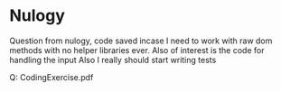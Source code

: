 # Nulogy

Question from nulogy, code saved incase I need to work with raw dom methods with no helper libraries ever. 
Also of interest is the code for handling the <content-editable> input
Also I really should start writing tests

Q: CodingExercise.pdf